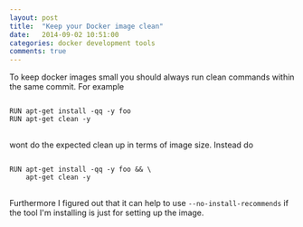 ```yaml
---
layout: post
title:  "Keep your Docker image clean"
date:   2014-09-02 10:51:00
categories: docker development tools
comments: true
---
```


To keep docker images small you should always run clean commands within the same commit. For example
<pre>
<code class="dockerfile">
RUN apt-get install -qq -y foo
RUN apt-get clean -y
</code>
</pre>

wont do the expected clean up in terms of image size. Instead do

<pre>
<code class="dockerfile">
RUN apt-get install -qq -y foo && \
    apt-get clean -y
</code>
</pre>

Furthermore I figured out that it can help to use `--no-install-recommends` if the tool I'm installing is just for setting up the image.
